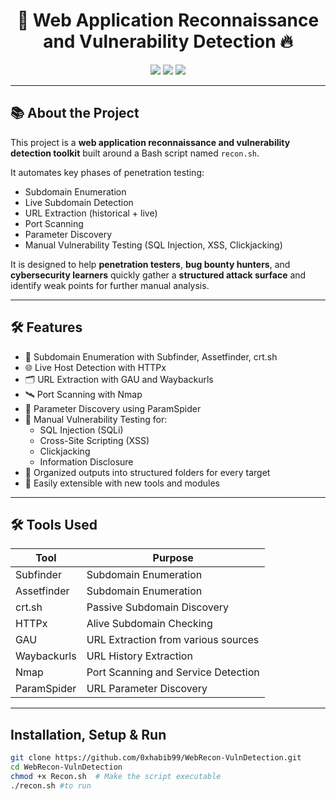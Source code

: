 <h1 align="center">🔎 Web Application Reconnaissance and Vulnerability Detection 🔥</h1>

<p align="center">
  <img src="https://img.shields.io/badge/Author-Habibur%20Rahoman-blue" />
  <img src="https://img.shields.io/badge/Project-Type-Bash%20Automation-brightgreen" />
  <img src="https://img.shields.io/badge/Security-Focused-critical" />
</p>

---

## 📚 About the Project

This project is a **web application reconnaissance and vulnerability detection toolkit** built around a Bash script named `recon.sh`.

It automates key phases of penetration testing:
- Subdomain Enumeration
- Live Subdomain Detection
- URL Extraction (historical + live)
- Port Scanning
- Parameter Discovery
- Manual Vulnerability Testing (SQL Injection, XSS, Clickjacking)

It is designed to help **penetration testers**, **bug bounty hunters**, and **cybersecurity learners** quickly gather a **structured attack surface** and identify weak points for further manual analysis.

---

## 🛠️ Features

- 🔎 Subdomain Enumeration with Subfinder, Assetfinder, crt.sh
- 🌐 Live Host Detection with HTTPx
- 🗂️ URL Extraction with GAU and Waybackurls
- 🛰️ Port Scanning with Nmap
- 🎯 Parameter Discovery using ParamSpider
- 🧪 Manual Vulnerability Testing for:
  - SQL Injection (SQLi)
  - Cross-Site Scripting (XSS)
  - Clickjacking
  - Information Disclosure
- 📁 Organized outputs into structured folders for every target
- 🔧 Easily extensible with new tools and modules

---

## 🛠️ Tools Used

| Tool            | Purpose                            |
|-----------------|------------------------------------|
| Subfinder       | Subdomain Enumeration              |
| Assetfinder     | Subdomain Enumeration              |
| crt.sh          | Passive Subdomain Discovery        |
| HTTPx           | Alive Subdomain Checking           |
| GAU             | URL Extraction from various sources|
| Waybackurls     | URL History Extraction             |
| Nmap            | Port Scanning and Service Detection|
| ParamSpider     | URL Parameter Discovery            |

---
## Installation, Setup & Run

```bash
git clone https://github.com/0xhabib99/WebRecon-VulnDetection.git
cd WebRecon-VulnDetection
chmod +x Recon.sh  # Make the script executable
./recon.sh #to run




